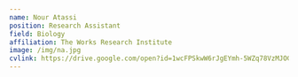 ```yaml
---
name: Nour Atassi
position: Research Assistant
field: Biology
affiliation: The Works Research Institute
image: /img/na.jpg
cvlink: https://drive.google.com/open?id=1wcFPSkwW6rJgEYmh-5WZq78VzMJOGAF8
---
```




